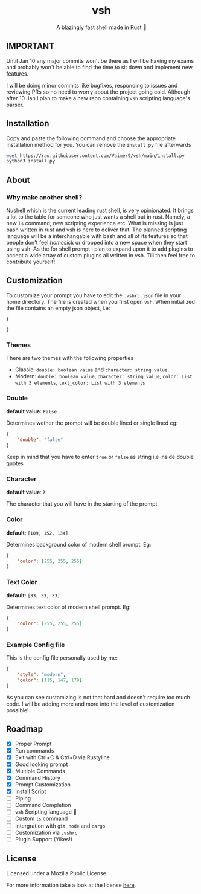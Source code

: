 <div align="center">

# vsh
A blazingly fast shell made in Rust 🦀

</div>

## IMPORTANT
Until Jan 10 any major commits won't be there as I will be having my exams and probably won't be able to find the time to sit down and implement new features. 

I will be doing minor commits like bugfixes, responding to issues and reviewing PRs so no need to worry about the project going cold. 
Although after 10 Jan I plan to make a new repo containing `vsh` scripting language's parser.

## Installation

Copy and paste the following command and choose the appropriate installation method for you. You can remove the `install.py` file afterwards
```sh
wget https://raw.githubusercontent.com/Vaimer9/vsh/main/install.py
python3 install.py
```
## About

### Why make another shell?

[Nushell](https://github.com/nushell/nushell/) which is the current leading rust shell, is very opinionated. It brings a lot to the table for someone who just wants a shell but in rust. Namely, a new `ls` command, new scripting experience etc. What is missing is just bash written in rust and vsh is here to deliver that. The planned scripting language will be a interchangable with bash and all of its features so that people don't feel *homesick* or dropped into a new space when they start using vsh. As the for shell prompt I plan to expand upon it to add plugins to accept a wide array of custom plugins all written in vsh. Till then feel free to contribute yourself!

## Customization

To customize your prompt you have to edit the `.vshrc.json` file in your home directory.
The file is created when you first open `vsh`.
When initialized the file contains an empty json object, i.e:
```
{

}
```
### Themes
There are two themes with the following properties
- Classic: `double: boolean value` and `character: string value`.
- Modern: `double: boolean value`, `character: string value`, `color: List with 3 elements`, `text_color: List with 3 elements`

### Double
**default value:** `False` 

Determines wether the prompt will be double lined or single lined
eg:
```json
{
	"double": "false"
}
```
Keep in mind that you have to enter `true` or `false` as string i.e inside double quotes

### Character
**default value**: `λ`

The character that you will have in the starting of the prompt.
### Color
**default**: `[109, 152, 134]`

Determines background color of modern shell prompt. Eg:
```json
{
	"color": [255, 255, 255]
}
```
### Text Color
**default**: `[33, 33, 33]`

Determines text color of modern shell prompt. Eg:
```json
{
	"color": [255, 255, 255]
}
```
### Example Config file
This is the config file personally used by me:
```json
{
	"style": "modern",
	"color": [115, 147, 179]
}
```
As you can see customizing is not that hard and doesn't require too much code. I will be adding more and more into the level of customization possible!

## Roadmap

- [x] Proper Prompt
- [x] Run commands
- [x] Exit with Ctrl+C & Ctrl+D via Rustyline
- [x] Good looking prompt
- [x] Multiple Commands
- [x] Command History
- [x] Prompt Customization
- [x] Install Script
- [ ] Piping
- [ ] Command Completion
- [ ] `vsh` Scripting language :eyes:
- [ ] Custom `ls` command
- [ ] Intergration with `git`, `node` and `cargo`
- [ ] Customization via `.vshrc`
- [ ] Plugin Support (Yikes!)

## License

Licensed under a Mozilla Public License.

For more information take a look at the license [here](./LICENSE).


